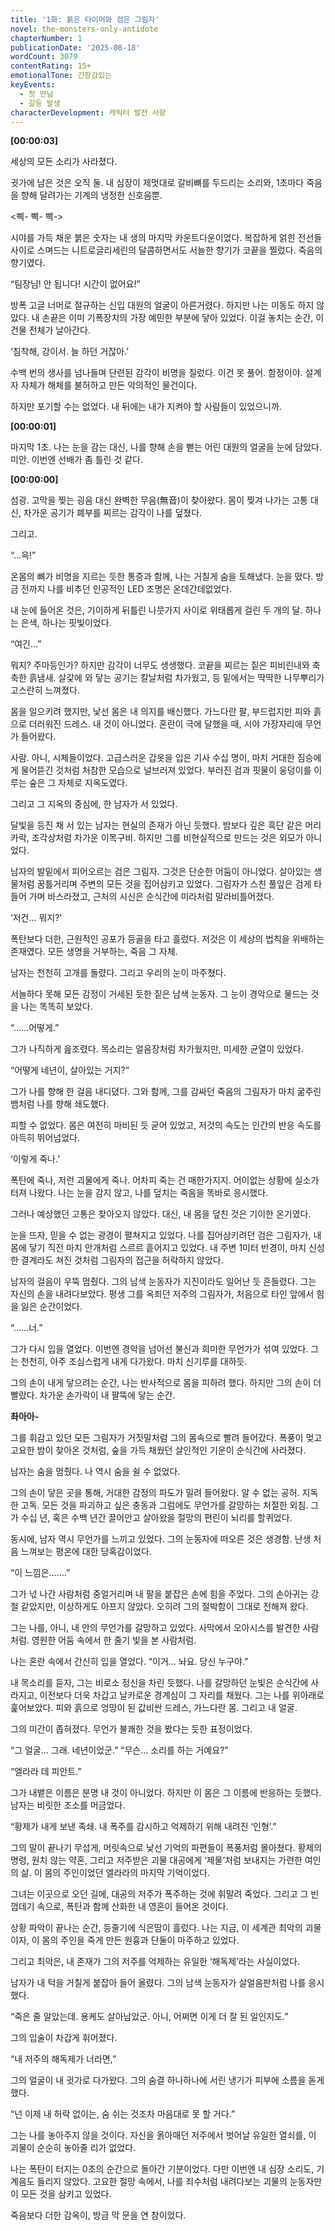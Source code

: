 ```yaml
---
title: '1화: 붉은 타이머와 검은 그림자'
novel: the-monsters-only-antidote
chapterNumber: 1
publicationDate: '2025-08-18'
wordCount: 3079
contentRating: 15+
emotionalTone: 긴장감있는
keyEvents:
  - 첫 만남
  - 갈등 발생
characterDevelopment: 캐릭터 발전 사항
---
```


**[00:00:03]**

세상의 모든 소리가 사라졌다.

귓가에 남은 것은 오직 둘. 내 심장이 제멋대로 갈비뼈를 두드리는 소리와, 1초마다 죽음을 향해 달려가는 기계의 냉정한 신호음뿐.

<삑- 삑- 삑->

시야를 가득 채운 붉은 숫자는 내 생의 마지막 카운트다운이었다.
복잡하게 얽힌 전선들 사이로 스며드는 니트로글리세린의 달콤하면서도 서늘한 향기가 코끝을 찔렀다. 죽음의 향기였다.

“팀장님! 안 됩니다! 시간이 없어요!”

방폭 고글 너머로 절규하는 신입 대원의 얼굴이 아른거렸다. 하지만 나는 미동도 하지 않았다. 내 손끝은 이미 기폭장치의 가장 예민한 부분에 닿아 있었다. 이걸 놓치는 순간, 이 건물 전체가 날아간다.

‘침착해, 강이서. 늘 하던 거잖아.’

수백 번의 생사를 넘나들며 단련된 감각이 비명을 질렀다. 이건 못 풀어. 함정이야. 설계자 자체가 해체를 불허하고 만든 악의적인 물건이다.

하지만 포기할 수는 없었다. 내 뒤에는 내가 지켜야 할 사람들이 있었으니까.

**[00:00:01]**

마지막 1초.
나는 눈을 감는 대신, 나를 향해 손을 뻗는 어린 대원의 얼굴을 눈에 담았다.
미안. 이번엔 선배가 좀 틀린 것 같다.

**[00:00:00]**

섬광.
고막을 찢는 굉음 대신 완벽한 무음(無音)이 찾아왔다.
몸이 찢겨 나가는 고통 대신, 차가운 공기가 폐부를 찌르는 감각이 나를 덮쳤다.

그리고.

“…윽!”

온몸의 뼈가 비명을 지르는 듯한 통증과 함께, 나는 거칠게 숨을 토해냈다.
눈을 떴다.
방금 전까지 나를 비추던 인공적인 LED 조명은 온데간데없었다.

내 눈에 들어온 것은, 기이하게 뒤틀린 나뭇가지 사이로 위태롭게 걸린 두 개의 달. 하나는 은색, 하나는 핏빛이었다.

“여긴…”

뭐지? 주마등인가?
하지만 감각이 너무도 생생했다. 코끝을 찌르는 짙은 피비린내와 축축한 흙냄새. 살갗에 와 닿는 공기는 칼날처럼 차가웠고, 등 밑에서는 딱딱한 나무뿌리가 고스란히 느껴졌다.

몸을 일으키려 했지만, 낯선 몸은 내 의지를 배신했다. 가느다란 팔, 부드럽지만 피와 흙으로 더러워진 드레스. 내 것이 아니었다. 혼란이 극에 달했을 때, 시야 가장자리에 무언가 들어왔다.

사람. 아니, 시체들이었다.
고급스러운 갑옷을 입은 기사 수십 명이, 마치 거대한 짐승에게 물어뜯긴 것처럼 처참한 모습으로 널브러져 있었다. 부러진 검과 핏물이 웅덩이를 이루는 숲은 그 자체로 지옥도였다.

그리고 그 지옥의 중심에, 한 남자가 서 있었다.

달빛을 등진 채 서 있는 남자는 현실의 존재가 아닌 듯했다. 밤보다 깊은 흑단 같은 머리카락, 조각상처럼 차가운 이목구비. 하지만 그를 비현실적으로 만드는 것은 외모가 아니었다.

남자의 발밑에서 피어오르는 검은 그림자.
그것은 단순한 어둠이 아니었다. 살아있는 생물처럼 꿈틀거리며 주변의 모든 것을 집어삼키고 있었다. 그림자가 스친 풀잎은 검게 타들어 가며 바스라졌고, 근처의 시신은 순식간에 미라처럼 말라비틀어졌다.

‘저건… 뭐지?’

폭탄보다 더한, 근원적인 공포가 등골을 타고 흘렀다. 저것은 이 세상의 법칙을 위배하는 존재였다. 모든 생명을 거부하는, 죽음 그 자체.

남자는 천천히 고개를 돌렸다.
그리고 우리의 눈이 마주쳤다.

서늘하다 못해 모든 감정이 거세된 듯한 짙은 남색 눈동자. 그 눈이 경악으로 물드는 것을 나는 똑똑히 보았다.

“……어떻게.”

그가 나직하게 읊조렸다. 목소리는 얼음장처럼 차가웠지만, 미세한 균열이 있었다.

“어떻게 네년이, 살아있는 거지?”

그가 나를 향해 한 걸음 내디뎠다.
그와 함께, 그를 감싸던 죽음의 그림자가 마치 굶주린 뱀처럼 나를 향해 쇄도했다.

피할 수 없었다. 몸은 여전히 마비된 듯 굳어 있었고, 저것의 속도는 인간의 반응 속도를 아득히 뛰어넘었다.

‘이렇게 죽나.’

폭탄에 죽나, 저런 괴물에게 죽나. 어차피 죽는 건 매한가지지.
어이없는 상황에 실소가 터져 나왔다.
나는 눈을 감지 않고, 나를 덮치는 죽음을 똑바로 응시했다.

그러나 예상했던 고통은 찾아오지 않았다.
대신, 내 몸을 덮친 것은 기이한 온기였다.

눈을 뜨자, 믿을 수 없는 광경이 펼쳐지고 있었다.
나를 집어삼키려던 검은 그림자가, 내 몸에 닿기 직전 마치 안개처럼 스르르 흩어지고 있었다. 내 주변 1미터 반경이, 마치 신성한 결계라도 쳐진 것처럼 그림자의 접근을 허락하지 않았다.

남자의 걸음이 우뚝 멈췄다. 그의 남색 눈동자가 지진이라도 일어난 듯 흔들렸다.
그는 자신의 손을 내려다보았다. 평생 그를 옥죄던 저주의 그림자가, 처음으로 타인 앞에서 힘을 잃은 순간이었다.

“……너.”

그가 다시 입을 열었다. 이번엔 경악을 넘어선 불신과 희미한 무언가가 섞여 있었다.
그는 천천히, 아주 조심스럽게 내게 다가왔다. 마치 신기루를 대하듯.

그의 손이 내게 닿으려는 순간, 나는 반사적으로 몸을 피하려 했다. 하지만 그의 손이 더 빨랐다.
차가운 손가락이 내 팔뚝에 닿는 순간.

**촤아아-**

그를 휘감고 있던 모든 그림자가 거짓말처럼 그의 몸속으로 빨려 들어갔다. 폭풍이 멎고 고요한 밤이 찾아온 것처럼, 숲을 가득 채웠던 살인적인 기운이 순식간에 사라졌다.

남자는 숨을 멈췄다.
나 역시 숨을 쉴 수 없었다.

그의 손이 닿은 곳을 통해, 거대한 감정의 파도가 밀려 들어왔다.
알 수 없는 공허. 지독한 고독. 모든 것을 파괴하고 싶은 충동과 그럼에도 무언가를 갈망하는 처절한 외침.
그가 수십 년, 혹은 수백 년간 끌어안고 살아왔을 절망의 편린이 뇌리를 할퀴었다.

동시에, 남자 역시 무언가를 느끼고 있었다.
그의 눈동자에 떠오른 것은 생경함. 난생 처음 느껴보는 평온에 대한 당혹감이었다.

“이 느낌은…….”

그가 넋 나간 사람처럼 중얼거리며 내 팔을 붙잡은 손에 힘을 주었다.
그의 손아귀는 강철 같았지만, 이상하게도 아프지 않았다. 오히려 그의 절박함이 그대로 전해져 왔다.

그는 나를, 아니, 내 안의 무언가를 갈망하고 있었다.
사막에서 오아시스를 발견한 사람처럼.
영원한 어둠 속에서 한 줄기 빛을 본 사람처럼.

나는 혼란 속에서 간신히 입을 열었다.
“이거… 놔요. 당신 누구야.”

내 목소리를 듣자, 그는 비로소 정신을 차린 듯했다.
나를 갈망하던 눈빛은 순식간에 사라지고, 이전보다 더욱 차갑고 날카로운 경계심이 그 자리를 채웠다. 그는 나를 위아래로 훑어보았다. 피와 흙으로 엉망이 된 값비싼 드레스, 가느다란 몸. 그리고 내 얼굴.

그의 미간이 좁혀졌다. 무언가 불쾌한 것을 봤다는 듯한 표정이었다.

“그 얼굴… 그래. 네년이었군.”
“무슨… 소리를 하는 거예요?”

“엘라라 데 피안트.”

그가 내뱉은 이름은 분명 내 것이 아니었다. 하지만 이 몸은 그 이름에 반응하는 듯했다.
남자는 비릿한 조소를 머금었다.

“황제가 내게 보낸 족쇄. 내 폭주를 감시하고 억제하기 위해 내려진 ‘인형’.”

그의 말이 끝나기 무섭게, 머릿속으로 낯선 기억의 파편들이 폭풍처럼 몰아쳤다.
황제의 명령, 원치 않는 약혼, 그리고 저주받은 괴물 대공에게 ‘제물’처럼 보내지는 가련한 여인의 삶. 이 몸의 주인이었던 엘라라의 마지막 기억이었다.

그녀는 이곳으로 오던 길에, 대공의 저주가 폭주하는 것에 휘말려 죽었다.
그리고 그 빈 껍데기 속으로, 폭탄과 함께 산화한 내 영혼이 들어온 것이다.

상황 파악이 끝나는 순간, 등줄기에 식은땀이 흘렀다.
나는 지금, 이 세계관 최악의 괴물이자, 이 몸의 주인을 죽게 만든 원흉과 단둘이 마주하고 있었다.

그리고 최악은, 내 존재가 그의 저주를 억제하는 유일한 ‘해독제’라는 사실이었다.

남자가 내 턱을 거칠게 붙잡아 들어 올렸다. 그의 남색 눈동자가 살얼음판처럼 나를 응시했다.

“죽은 줄 알았는데. 용케도 살아남았군. 아니, 어쩌면 이게 더 잘 된 일인지도.”

그의 입술이 차갑게 휘어졌다.

“내 저주의 해독제가 너라면,”

그의 얼굴이 내 귓가로 다가왔다. 그의 숨결 하나하나에 서린 냉기가 피부에 소름을 돋게 했다.

“넌 이제 내 허락 없이는, 숨 쉬는 것조차 마음대로 못 할 거다.”

그는 나를 놓아주지 않을 것이다.
자신을 옭아매던 저주에서 벗어날 유일한 열쇠를, 이 괴물이 순순히 놓아줄 리가 없었다.

나는 폭탄이 터지는 0초의 순간으로 돌아간 기분이었다.
다만 이번엔 내 심장 소리도, 기계음도 들리지 않았다.
고요한 절망 속에서, 나를 죄수처럼 내려다보는 괴물의 눈동자만이 모든 것을 삼키고 있었다.

죽음보다 더한 감옥이, 방금 막 문을 연 참이었다.

